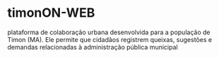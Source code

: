 # timonON-WEB
plataforma de colaboração urbana desenvolvida para a população de Timon (MA). Ele permite que cidadãos registrem queixas, sugestões e demandas relacionadas à administração pública municipal
